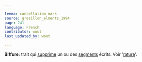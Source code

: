 ```yaml
---

lemma: cancellation mark
source: gresillon_elments_1994
page: 241
language: French
contributor: wout
last_updated_by: wout

---
```


**Biffure:** trait qui [supprime](elimination.html) un ou des [segments](segment.html) écrits. Voir '[rature](deletion.html)'.
